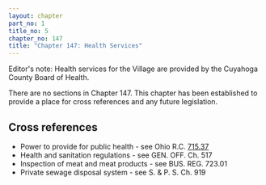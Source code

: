 ```yaml
---
layout: chapter
part_no: 1
title_no: 5
chapter_no: 147
title: "Chapter 147: Health Services"
---
```


Editor's note: Health services for the Village are provided by the Cuyahoga
County Board of Health.

There are no sections in Chapter 147. This chapter has been established to
provide a place for cross references and any future legislation.

## Cross references

* Power to provide for public health - see Ohio R.C. [715.37][ORC 715.37]
* Health and sanitation regulations - see GEN. OFF. Ch. 517
* Inspection of meat and meat products - see BUS. REG. 723.01
* Private sewage disposal system - see S. & P. S. Ch. 919

[ORC 715.37]:<https://codes.ohio.gov/ohio-revised-code/section-715.37>
